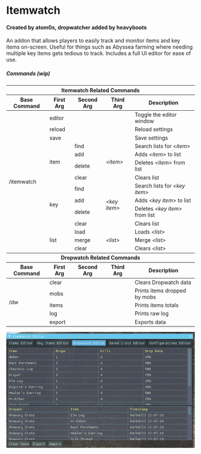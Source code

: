 # Itemwatch

#### Created by atom0s, dropwatcher added by heavyboots

An addon that allows players to easily track and monitor items and key items on-screen. Useful for things such as Abyssea farming where needing multiple key items gets tedious to track. Includes a full UI editor for ease of use.

##### Commands (wip)

<table>
   <thead>
      <tr>
         <th colspan="5">Itemwatch Related Commands</th>
      </tr>
      <tr>
         <th>Base Command</th>
         <th>First Arg</th>
         <th>Second Arg</th>
         <th>Third Arg</th>
         <th>Description</th>
      </tr>
   </thead>
   <tbody>
      <tr>
         <td rowspan="14">/itemwatch</td>
         <td>editor</td>
         <td></td>
         <td></td>
         <td>Toggle the editor window</td>
      </tr>
      <tr>
         <td>reload</td>
         <td></td>
         <td></td>
         <td>Reload settings</td>
      </tr>
      <tr>
         <td>save</td>
         <td></td>
         <td></td>
         <td>Save settings</td>
      </tr>
      <tr>
         <td rowspan="4">item</td>
         <td>find</td>
         <td rowspan="4"><i>&lt;item&gt;</i></td>
         <td>Search lists for <i>&lt;item&gt;</i></td>
      </tr>
      <tr>
         <td>add</td>
         <td>Adds <i>&lt;item&gt;</i> to list</td>
      </tr>
      <tr>
         <td>delete</td>
         <td>Deletes <i>&lt;item&gt;</i> from list</td>
      </tr>
      <tr>
         <td>clear</td>
         <td>Clears list</td>
      </tr>
      <tr>
         <td rowspan="4">key</td>
         <td>find</td>
         <td rowspan="4"><i>&lt;key item&gt;</i></td>
         <td>Search lists for <i>&lt;key item&gt;</i></td>
      </tr>
      <tr>
         <td>add</td>
         <td>Adds <i>&lt;key item&gt;</i> to list</td>
      </tr>
      <tr>
         <td>delete</td>
         <td>Deletes <i>&lt;key item&gt;</i> from list</td>
      </tr>
      <tr>
         <td>clear</td>
         <td>Clears list</td>
      </tr>
      <tr>
         <td rowspan="3">list</td>
         <td>load</td>
         <td rowspan="3"><i>&lt;list&gt;</i></td>
         <td>Loads <i>&lt;list&gt;</i></td>
      </tr>
      <tr>
         <td>merge</td>
         <td>Merge <i>&lt;list&gt;</i></td>
      </tr>
      <tr>
         <td>clear</td>
         <td>Clears <i>&lt;list&gt;</i></td>
      </tr>
   <thead>
      <tr>
         <th colspan="5">Dropwatch Related Commands</th>
      </tr>
      <tr>
         <th>Base Command</th>
         <th>First Arg</th>
         <th>Second Arg</th>
         <th>Third Arg</th>
         <th>Description</th>
      </tr>
   </thead>
   <tr>
      <td rowspan="5">/dw</td>
      <td>clear</td>
      <td></td>
      <td></td>
      <td>Clears Dropwatch data</td>
   </tr>
   <tr>
      <td>mobs</td>
      <td></td>
      <td></td>
      <td>Prints items dropped by mobs</td>
   </tr>
   <tr>
      <td>items</td>
      <td></td>
      <td></td>
      <td>Prints items totals</td>
   </tr>
   <tr>
      <td>log</td>
      <td></td>
      <td></td>
      <td>Prints raw log</td>
   </tr>
   <tr>
      <td>export</td>
      <td></td>
      <td></td>
      <td>Exports data</td>
   </tr>
   </tbody>
</table>
<span>
<img src="/assets/images/dw_ui.png">
</span>
